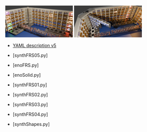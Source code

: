 
<p float="left">
  <img src="models/frs08h2.jpg" height=100>
  <img src="models/frs09m2.jpg" height=100>
</p>

- [YAML description v5](geomFRS05.yaml)

- [synthFRS05.py]
- [enoFRS.py]
- [enoSolid.py]
- [synthFRS01.py]
- [synthFRS02.py]
- [synthFRS03.py]
- [synthFRS04.py]
- [synthShapes.py]

